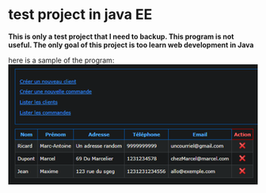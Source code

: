 # test project in java EE
**This is only a test project that I need to backup. This program is not useful.
The only goal of this project is too learn web development in Java**


here is a sample of the program:
![Alt Text](/img/listeClient.PNG)